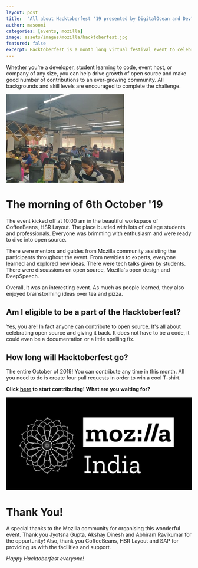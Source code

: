 ```yaml
---
layout: post
title:  "All about Hacktoberfest '19 presented by DigitalOcean and Dev"
author: masoomi
categories: [events, mozilla]
image: assets/images/mozilla/hacktoberfest.jpg
featured: false
excerpt: Hacktoberfest is a month long virtual festival event to celebrate open source contributions presented by Digital Ocean and DEV. It is the easiest way to get into open source!
---
```


Whether you’re a developer, student learning to code, event host, or company of any size, you can help drive growth of open source and make good number of contributions to an ever-growing community. All backgrounds and skill levels are encouraged to complete the challenge.

![](/assets/images/mozilla/hack1.jpeg)

# The morning of 6th October '19

The event kicked off at 10:00 am in the beautiful workspace of CoffeeBeans, HSR Layout. The place bustled with lots of college students and professionals. Everyone was brimming with enthusiasm and were ready to dive into open source. 

There were mentors and guides from Mozilla community assisting the participants throughout the event. From newbies to experts, everyone learned and explored new ideas. There were tech talks given by students. There were discussions on open source, Mozilla's open design and DeepSpeech. 

Overall, it was an interesting event. As much as people learned, they also enjoyed brainstorming ideas over tea and pizza. 

## Am I eligible to be a part of the Hacktoberfest?

Yes, you are! In fact anyone can contribute to open source. It's all about celebrating open source and giving it back. It does not have to be a code, it could even be a documentation or a little spelling fix.

## How long will Hacktoberfest go?

The entire October of 2019! You can contribute any time in this month. All you need to do is create four pull requests in order to win a cool T-shirt. 

**Click [here](https://hacktoberfest.digitalocean.com/) to start contributing! What are you waiting for?**

![](/assets/images/mozilla/mozilla-india-dark.jpg)


# Thank You!

A special thanks to the Mozilla community for organising this wonderful event. Thank you Jyotsna Gupta, Akshay Dinesh and Abhiram Ravikumar for the oppurtunity!
Also, thank you CoffeeBeans, HSR Layout and SAP for providing us with the facilities and support.

*Happy Hacktoberfest everyone!*




